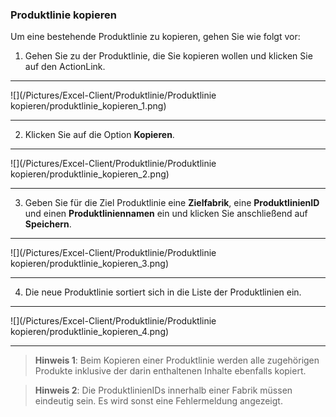 ### Produktlinie kopieren

Um eine bestehende Produktlinie zu kopieren, gehen Sie wie folgt vor:  

1) Gehen Sie zu der Produktlinie, die Sie kopieren wollen und klicken Sie auf den ActionLink.  

---
![](/Pictures/Excel-Client/Produktlinie/Produktlinie kopieren/produktlinie_kopieren_1.png)

---

2) Klicken Sie auf die Option **Kopieren**.  

---
![](/Pictures/Excel-Client/Produktlinie/Produktlinie kopieren/produktlinie_kopieren_2.png)  

--- 

3) Geben Sie für die Ziel Produktlinie eine **Zielfabrik**, eine **ProduktlinienID** und einen **Produktliniennamen** ein und klicken Sie anschließend auf **Speichern**.  

---
![](/Pictures/Excel-Client/Produktlinie/Produktlinie kopieren/produktlinie_kopieren_3.png)

--- 

4) Die neue Produktlinie sortiert sich in die Liste der Produktlinien ein.  

---
![](/Pictures/Excel-Client/Produktlinie/Produktlinie kopieren/produktlinie_kopieren_4.png)

---


> **Hinweis 1**: Beim Kopieren einer Produktlinie werden alle zugehörigen Produkte inklusive der darin enthaltenen Inhalte ebenfalls kopiert.

> **Hinweis 2**: Die ProduktlinienIDs innerhalb einer Fabrik müssen eindeutig sein. Es wird sonst eine Fehlermeldung angezeigt.
